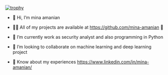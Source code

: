 [![trophy](https://github-profile-trophy.vercel.app/?username=ryo-ma)](https://github.com/ryo-ma/github-profile-trophy)
- 👋 Hi, I’m  mina amanian
  
- 👨‍💻 All of my projects are available at https://github.com/mina-amanian 👀

- 🌱 I’m currently work as security analyst and also programming in Python
 
- 💞️ I’m looking to collaborate on machine learning and deep learning project
 
- 📄 Know about my experiences https://www.linkedin.com/in/mina-amanian/

  
<!---[![Top Langs](https://github-readme-stats.vercel.app/api/top-langs/?username=mina-amanian)](https://github.com/anuraghazra/github-readme-stats) 

 ![Anurag's GitHub stats](https://github-readme-stats.vercel.app/api?username=mina-amanian&show_icons=true&theme=transparent)
--->
 

<!---
mina-amanian/mina-amanian is a ✨ special ✨ repository because its `README.md` (this file) appears on your GitHub profile.
You can click the Preview link to take a look at your changes.
--->
